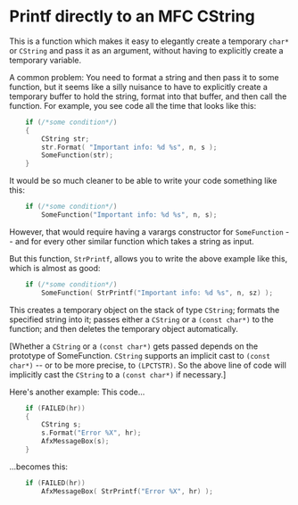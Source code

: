 # Printf directly to an MFC CString

This is a function which makes it easy to elegantly create a temporary `char*`
or `CString` and pass it as an argument, without having to explicitly create a
temporary variable.

A common problem: You need to format a string and then pass it to some
function, but it seems like a silly nuisance to have to explicitly create a
temporary buffer to hold the string, format into that buffer, and then call the
function. For example, you see code all the time that looks like this:

```c++
    if (/*some condition*/)
    {
        CString str;
        str.Format( "Important info: %d %s", n, s );
        SomeFunction(str);
    }
```

It would be so much cleaner to be able to write your code something like this:

```c++
    if (/*some condition*/)
        SomeFunction("Important info: %d %s", n, s);
```

However, that would require having a varargs constructor for `SomeFunction` --
and for every other similar function which takes a string as input.

But this function, `StrPrintf`, allows you to write the above example like
this, which is almost as good:

```c++
    if (/*some condition*/)
        SomeFunction( StrPrintf("Important info: %d %s", n, sz) );
```

This creates a temporary object on the stack of type `CString`; formats the
specified string into it; passes either a `CString` or a `(const char*)` to the
function; and then deletes the temporary object automatically.

[Whether a `CString` or a `(const char*)` gets passed depends on the prototype
of SomeFunction. `CString` supports an implicit cast to `(const char*)` -- or
to be more precise, to `(LPCTSTR)`. So the above line of code will implicitly
cast the `CString` to a `(const char*)` if necessary.]

Here's another example: This code...

```c++
    if (FAILED(hr))
    {
        CString s;
        s.Format("Error %X", hr);
        AfxMessageBox(s);
    }
```

...becomes this:

```c++
    if (FAILED(hr))
        AfxMessageBox( StrPrintf("Error %X", hr) );
```
